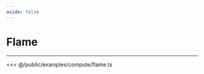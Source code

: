 ```yaml
---
aside: false
---
```


# Flame
---
<Demo src="/examples/compute/flame.ts" :code="false" :height="700"></Demo>

<<< @/public/examples/compute/flame.ts